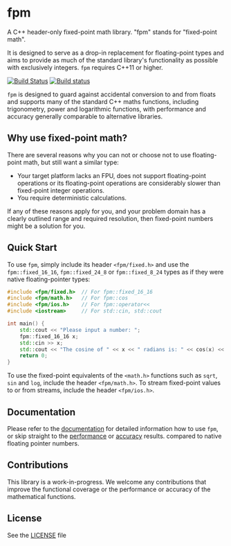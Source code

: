 # fpm
A C++ header-only fixed-point math library. "fpm" stands for "fixed-point math".

It is designed to serve as a drop-in replacement for floating-point types and aims to provide as much of the standard library's functionality as possible with exclusively integers. `fpm` requires C++11 or higher.

[![Build Status](https://travis-ci.org/MikeLankamp/fpm.svg?branch=master)](https://travis-ci.org/MikeLankamp/fpm)
[![Build status](https://ci.appveyor.com/api/projects/status/0velpwqk38spu412?svg=true)](https://ci.appveyor.com/project/MikeLankamp/fpm)

`fpm` is designed to guard against accidental conversion to and from floats and supports many of the standard C++ maths functions, including trigonometry, power and logarithmic functions, with performance and accuracy generally comparable to alternative libraries.

## Why use fixed-point math?
There are several reasons why you can not or choose not to use floating-point math, but still want a similar type:
* Your target platform lacks an FPU, does not support floating-point operations or its floating-point operations are
  considerably slower than fixed-point integer operations.
* You require deterministic calculations.

If any of these reasons apply for you, and your problem domain has a clearly outlined range and required resolution,
then fixed-point numbers might be a solution for you.

## Quick Start
To use `fpm`, simply include its header `<fpm/fixed.h>` and use the `fpm::fixed_16_16`, `fpm::fixed_24_8` or `fpm::fixed_8_24`
types as if they were native floating-pointer types:
```c++
#include <fpm/fixed.h>  // For fpm::fixed_16_16
#include <fpm/math.h>   // For fpm::cos
#include <fpm/ios.h>    // For fpm::operator<<
#include <iostream>     // For std::cin, std::cout

int main() {
    std::cout << "Please input a number: ";
    fpm::fixed_16_16 x;
    std::cin >> x;
    std::cout << "The cosine of " << x << " radians is: " << cos(x) << std::endl;
    return 0;
}
```

To use the fixed-point equivalents of the `<math.h>` functions such as `sqrt`, `sin` and `log`, include the header `<fpm/math.h>`.
To stream fixed-point values to or from streams, include the header `<fpm/ios.h>`.

## Documentation
Please refer to the [documentation](docs/index.md) for detailed information how to use `fpm`, or skip straight to the [performance](docs/performance.md) or [accuracy](docs/accuracy.md) results.
compared to native floating pointer numbers.

## Contributions

This library is a work-in-progress. We welcome any contributions that improve the functional coverage or the performance or accuracy of the mathematical functions.

## License
See the [LICENSE](LICENSE) file
